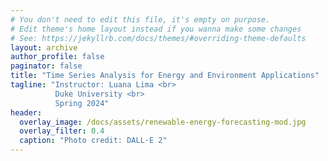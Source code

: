 ```yaml
---
# You don't need to edit this file, it's empty on purpose.
# Edit theme's home layout instead if you wanna make some changes
# See: https://jekyllrb.com/docs/themes/#overriding-theme-defaults
layout: archive
author_profile: false
paginator: false
title: "Time Series Analysis for Energy and Environment Applications"
tagline: "Instructor: Luana Lima <br>
          Duke University <br>
          Spring 2024"
header:
  overlay_image: /docs/assets/renewable-energy-forecasting-mod.jpg
  overlay_filter: 0.4
  caption: "Photo credit: DALL·E 2"
---
```

